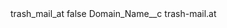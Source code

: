 <?xml version="1.0" encoding="UTF-8"?>
<CustomMetadata xmlns="http://soap.sforce.com/2006/04/metadata" xmlns:xsi="http://www.w3.org/2001/XMLSchema-instance" xmlns:xsd="http://www.w3.org/2001/XMLSchema">
    <label>trash_mail_at</label>
    <protected>false</protected>
    <values>
        <field>Domain_Name__c</field>
        <value xsi:type="xsd:string">trash-mail.at</value>
    </values>
</CustomMetadata>

